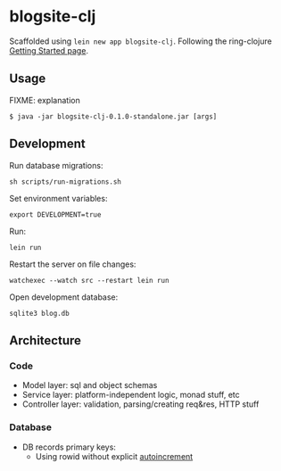 # blogsite-clj

Scaffolded using `lein new app blogsite-clj`. Following the ring-clojure [Getting Started page](https://github.com/ring-clojure/ring/wiki/Getting-Started).

## Usage

FIXME: explanation

    $ java -jar blogsite-clj-0.1.0-standalone.jar [args]

## Development

Run database migrations:

```
sh scripts/run-migrations.sh
```

Set environment variables:

```
export DEVELOPMENT=true
```

Run:

```
lein run
```

Restart the server on file changes:

```
watchexec --watch src --restart lein run
```

Open development database:

```
sqlite3 blog.db
```

## Architecture

### Code

- Model layer: sql and object schemas
- Service layer: platform-independent logic, monad stuff, etc
- Controller layer: validation, parsing/creating req&res, HTTP stuff

### Database

- DB records primary keys:
    - Using rowid without explicit [autoincrement](https://www.sqlite.org/autoinc.html)
